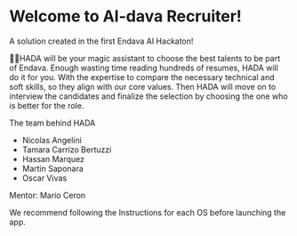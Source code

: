 # Welcome to AI-dava Recruiter!
A solution created in the first Endava AI Hackaton!

🧚‍♀️HADA will be your magic assistant to choose the best talents to be part of Endava.
Enough wasting time reading hundreds of resumes, HADA will do it for you. 
With the expertise to compare the necessary technical and soft skills, so they align with our core values.
Then HADA will move on to interview the candidates and finalize the selection by choosing the one who is better for the role.

The team behind HADA
- Nicolas Angelini
- Tamara Carrizo Bertuzzi
- Hassan Marquez
- Martin Saponara
- Oscar Vivas

Mentor: Mario Ceron

We recommend following the Instructions for each OS before launching the app.

